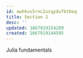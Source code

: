 ```yaml
---
id: ewhkvs5rnc2ucqydufbt6oq
title: Section 2
desc: ''
updated: 1667919154289
created: 1667919144595
---
```

Julia fundamentals